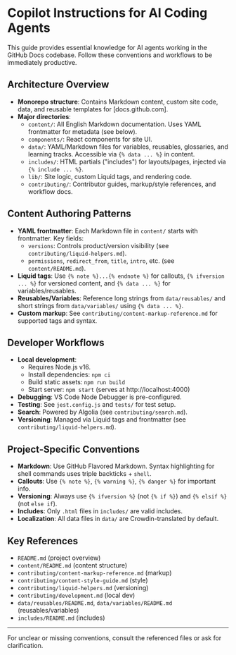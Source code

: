 # Copilot Instructions for AI Coding Agents

This guide provides essential knowledge for AI agents working in the GitHub Docs codebase. Follow these conventions and workflows to be immediately productive.

## Architecture Overview
- **Monorepo structure**: Contains Markdown content, custom site code, data, and reusable templates for [docs.github.com].
- **Major directories**:
  - `content/`: All English Markdown documentation. Uses YAML frontmatter for metadata (see below).
  - `components/`: React components for site UI.
  - `data/`: YAML/Markdown files for variables, reusables, glossaries, and learning tracks. Accessible via `{% data ... %}` in content.
  - `includes/`: HTML partials ("includes") for layouts/pages, injected via `{% include ... %}`.
  - `lib/`: Site logic, custom Liquid tags, and rendering code.
  - `contributing/`: Contributor guides, markup/style references, and workflow docs.

## Content Authoring Patterns
- **YAML frontmatter**: Each Markdown file in `content/` starts with frontmatter. Key fields:
  - `versions`: Controls product/version visibility (see `contributing/liquid-helpers.md`).
  - `permissions`, `redirect_from`, `title`, `intro`, etc. (see `content/README.md`).
- **Liquid tags**: Use `{% note %}...{% endnote %}` for callouts, `{% ifversion ... %}` for versioned content, and `{% data ... %}` for variables/reusables.
- **Reusables/Variables**: Reference long strings from `data/reusables/` and short strings from `data/variables/` using `{% data ... %}`.
- **Custom markup**: See `contributing/content-markup-reference.md` for supported tags and syntax.

## Developer Workflows
- **Local development**:
  - Requires Node.js v16.
  - Install dependencies: `npm ci`
  - Build static assets: `npm run build`
  - Start server: `npm start` (serves at http://localhost:4000)
- **Debugging**: VS Code Node Debugger is pre-configured.
- **Testing**: See `jest.config.js` and `tests/` for test setup.
- **Search**: Powered by Algolia (see `contributing/search.md`).
- **Versioning**: Managed via Liquid tags and frontmatter (see `contributing/liquid-helpers.md`).

## Project-Specific Conventions
- **Markdown**: Use GitHub Flavored Markdown. Syntax highlighting for shell commands uses triple backticks + `shell`.
- **Callouts**: Use `{% note %}`, `{% warning %}`, `{% danger %}` for important info.
- **Versioning**: Always use `{% ifversion %}` (not `{% if %}`) and `{% elsif %}` (not `else if`).
- **Includes**: Only `.html` files in `includes/` are valid includes.
- **Localization**: All data files in `data/` are Crowdin-translated by default.

## Key References
- `README.md` (project overview)
- `content/README.md` (content structure)
- `contributing/content-markup-reference.md` (markup)
- `contributing/content-style-guide.md` (style)
- `contributing/liquid-helpers.md` (versioning)
- `contributing/development.md` (local dev)
- `data/reusables/README.md`, `data/variables/README.md` (reusables/variables)
- `includes/README.md` (includes)

---
For unclear or missing conventions, consult the referenced files or ask for clarification.
